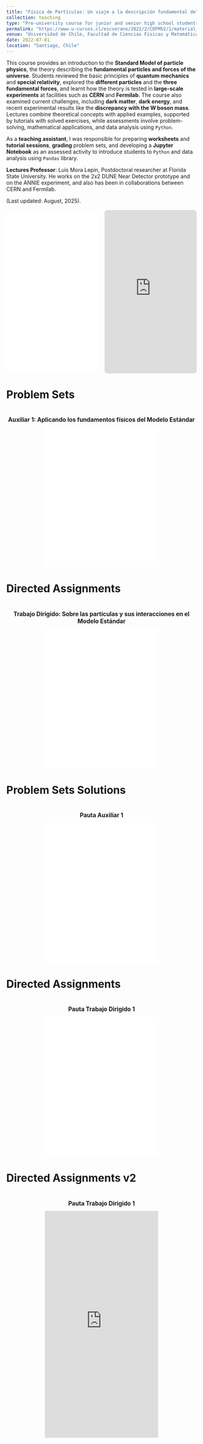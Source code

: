 ```yaml
---
title: "Física de Partículas: Un viaje a la descripción fundamental del universo (COFM52-1) 2022-1"
collection: teaching
type: "Pre-university course for junior and senior high school students"
permalink: "https://www.u-cursos.cl/escverano/2022/2/COFM52/1/material_docente/"
venue: "Universidad de Chile, Facultad de Ciencias Físicas y Matemáticas (online)"
date: 2022-07-01
location: "Santiago, Chile"
---
```


This course provides an introduction to the **Standard Model of particle physics**, the theory describing the **fundamental particles and forces of the universe**. Students reviewed the basic principles of **quantum mechanics** and **special relativity**, explored the **different particles** and the **three fundamental forces**, and learnt how the theory is tested in **large-scale experiments** at facilities such as **CERN** and **Fermilab**. The course also examined current challenges, including **dark matter**, **dark energy**, and recent experimental results like the **discrepancy with the W boson mass**. Lectures combine theoretical concepts with applied examples, supported by tutorials with solved exercises, while assessments involve problem-solving, mathematical applications, and data analysis using ``Python``.

As a **teaching assistant**, I was responsible for preparing **worksheets** and **tutorial sessions**, **grading** problem sets, and developing a **Jupyter Notebook** as an assessed activity to introduce students to ``Python`` and data analysis using ``Pandas`` library.

**Lectures Professor**: Luis Mora Lepin, Postdoctoral researcher at Florida State University. He works on the 2x2 DUNE Near Detector prototype and on the ANNIE experiment, and also has been in collaborations between CERN and Fermilab.

(Last updated: August, 2025).

<style>
/* Contenedor de dos columnas responsivo */
.media-split {
  display: grid;
  grid-template-columns: 1fr 1fr;
  gap: 16px;
  align-items: stretch; /* ambas columnas misma altura */
  margin: 1rem 0;
}

/* Altura sincronizada (ajusta los valores si quieres) */
.media-box {
  position: relative;
  width: 100%;
  height: clamp(320px, 45vw, 560px); /* min, preferido relativo, max */
  border-radius: 8px;
  overflow: hidden;
  background: #f2f2f2; /* color de fondo por si el PDF tarda en cargar */
}

/* Iframes ocupan toda la caja y por tanto misma altura */
.media-box iframe {
  position: absolute;
  inset: 0;
  width: 100%;
  height: 100%;
  border: 0;
}

/* En móviles se apilan */
@media (max-width: 800px) {
  .media-split {
    grid-template-columns: 1fr;
  }
}
</style>

<div class="media-split">
  <!-- PDF a la izquierda -->
  <div class="media-box">
    <iframe
      src="/files/2022-1_COFM52-1/About/Syllabus.pdf#toolbar=1&navpanes=0&scrollbar=1"
      title="PDF Viewer">
    </iframe>
  </div>

  <!-- YouTube a la derecha -->
  <div class="media-box">
    <iframe
      src="https://youtu.be/4BFYM2ntFzE"
      title="YouTube video"
      allow="accelerometer; autoplay; clipboard-write; encrypted-media; gyroscope; picture-in-picture; web-share"
      allowfullscreen>
    </iframe>
  </div>
</div>




<style>
.pdf-grid {
  display: grid;
  grid-template-columns: repeat(auto-fit, minmax(300px, 1fr));
  justify-items: center; /* centra el PDF si hay menos elementos */
  gap: 20px;
  margin-bottom: 40px;
}

.pdf-card {
  display: flex;
  flex-direction: column;
  align-items: center;
}

.pdf-card h3 {
  margin-bottom: 10px;
  text-align: center;
  font-size: 1.1em;
}

.pdf-card iframe {
  width: 100%;
  max-width: 300px; /* mismo tamaño que las otras columnas */
  height: 370px;
  border: none;
}

@media (min-width: 1200px) {
  .pdf-card iframe {
    height: 370px;
  }
}
</style>

Problem Sets
======
<div class="pdf-grid">
  <div class="pdf-card">
    <h3>Auxiliar 1: Aplicando los fundamentos físicos del Modelo Estándar</h3>
    <iframe src="/files/2022-1_COFM52-1/Problem_Sets/Auxiliar_1_Aplicando_los_fundamentos_fisicos_del_Modelo_Estandar.pdf#toolbar=1&navpanes=0&scrollbar=1"></iframe>
  </div>
</div>

Directed Assignments
======
<div class="pdf-grid">
  <div class="pdf-card">
    <h3>Trabajo Dirigido: Sobre las partículas y sus interacciones en el Modelo Estándar</h3>
    <iframe src="/files/2022-1_COFM52-1/Directed_Assignments/Trabajo_Dirigido_Sobre_las_particulas_y_sus_interacciones_en_el_Modelo_Estandar.pdf#toolbar=1&navpanes=0&scrollbar=1"></iframe>
  </div>
</div>

Problem Sets Solutions
=====
<div class="pdf-grid">
  <div class="pdf-card">
    <h3>Pauta Auxiliar 1</h3>
    <iframe src="/files/2022-1_COFM52-1/Problem_Sets/Solutions/Pauta_Auxiliar_1.pdf#toolbar=1&navpanes=0&scrollbar=1"></iframe>
  </div>
</div>


Directed Assignments
=====
<div class="pdf-grid">
  <div class="pdf-card">
    <h3>Pauta Trabajo Dirigido 1</h3>
    <iframe src="/files/2022-1_COFM52-1/Directed_Assignments/Solutions/Pauta_Trabajo_Dirigido.pdf#toolbar=0&navpanes=0&scrollbar=1"></iframe>
  </div>
</div>

Directed Assignments v2
=====
<div class="pdf-grid">
  <div class="pdf-card">
    <h3>Pauta Trabajo Dirigido 1</h3>
    <iframe 
      src="https://mozilla.github.io/pdf.js/web/viewer.html?file=/files/2022-1_COFM52-1/Problem_Sets/Auxiliar_1_Aplicando_los_fundamentos_fisicos_del_Modelo_Estandar.pdf"
      style="width:100%; height:600px; border:none;">
    </iframe>
  </div>
</div>

